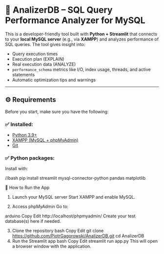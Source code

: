 # 🧠 AnalizerDB – SQL Query Performance Analyzer for MySQL

This is a developer-friendly tool built with **Python + Streamlit** that connects to your **local MySQL server** (e.g., via **XAMPP**) and analyzes performance of SQL queries. The tool gives insight into:

- Query execution times
- Execution plan (EXPLAIN)
- Real execution data (ANALYZE)
- `performance_schema` metrics like I/O, index usage, threads, and active statements
- Automatic optimization tips and warnings

---

## ⚙️ Requirements

Before you start, make sure you have the following:

### ✅ Installed:

- [Python 3.9+](https://www.python.org/)
- [XAMPP (MySQL + phpMyAdmin)](https://www.apachefriends.org/index.html)
- [Git](https://git-scm.com/)

### ✅ Python packages:

Install with:

//bash
pip install streamlit mysql-connector-python pandas matplotlib

🚀 How to Run the App
1. Launch your MySQL server
Start XAMPP and enable MySQL.

2. Access phpMyAdmin
Go to:

arduino
Copy
Edit
http://localhost/phpmyadmin/
Create your test database(s) here if needed.

3. Clone the repository
bash
Copy
Edit
git clone https://github.com/PiotrGagorowski/AnalizerDB.git
cd AnalizerDB
4. Run the Streamlit app
bash
Copy
Edit
streamlit run app.py
This will open a browser window with the application.
